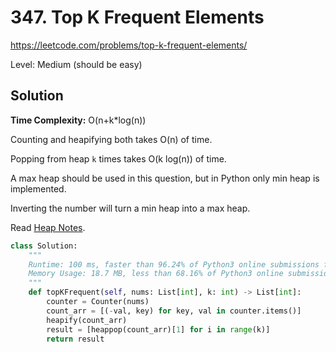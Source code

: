 # 347. Top K Frequent Elements

https://leetcode.com/problems/top-k-frequent-elements/

Level: Medium (should be easy)

## Solution

**Time Complexity:** O(n+k*log(n))

Counting and heapifying both takes O(n) of time. 

Popping from heap `k` times takes O(k log(n)) of time.

A max heap should be used in this question, but in Python only min heap is implemented.

Inverting the number will turn a min heap into a max heap.

Read [Heap Notes](../../Technique/heap.md).

```python
class Solution:
	"""
	Runtime: 100 ms, faster than 96.24% of Python3 online submissions for Top K Frequent Elements.
	Memory Usage: 18.7 MB, less than 68.16% of Python3 online submissions for Top K Frequent Elements.
	"""
    def topKFrequent(self, nums: List[int], k: int) -> List[int]:
        counter = Counter(nums)											# O(n)
        count_arr = [(-val, key) for key, val in counter.items()]		# O(n)
        heapify(count_arr)												# O(n)
        result = [heappop(count_arr)[1] for i in range(k)]				# O(k*log(n))
        return result
```